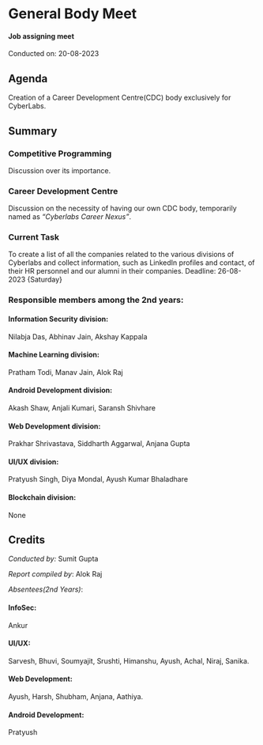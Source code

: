 # General Body Meet
#### Job assigning meet
Conducted on: 20-08-2023

## Agenda
Creation of a Career Development Centre(CDC) body exclusively for CyberLabs.

## Summary
### Competitive Programming
Discussion over its importance.
### Career Development Centre
Discussion on the necessity of having our own CDC body, temporarily 
named as *_“Cyberlabs Career Nexus”_*.
### Current Task
To create a list of all the companies related to the various divisions of Cyberlabs and collect information,
such as LinkedIn profiles and contact, of their HR personnel and our alumni in their companies.
Deadline: 26-08-2023 {Saturday}
### Responsible members among the 2nd years:
#### Information Security division:
Nilabja Das, Abhinav Jain, Akshay Kappala
#### Machine Learning division:
Pratham Todi, Manav Jain, Alok Raj
#### Android Development division:
Akash Shaw, Anjali Kumari, Saransh Shivhare
#### Web Development division:
Prakhar Shrivastava, Siddharth Aggarwal, Anjana Gupta 
#### UI/UX division: 
Pratyush Singh, Diya Mondal, Ayush Kumar Bhaladhare
#### Blockchain division:
None

## Credits

*Conducted by:* Sumit Gupta 

*Report compiled by*: Alok Raj

*Absentees(2nd Years)*: 
#### InfoSec: 
Ankur
#### UI/UX: 
Sarvesh, Bhuvi, Soumyajit, Srushti, Himanshu, Ayush, Achal, Niraj, Sanika.
#### Web Development: 
Ayush, Harsh, Shubham, Anjana, Aathiya.
#### Android Development: 
Pratyush
